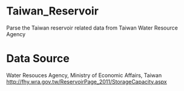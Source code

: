 # Taiwan_Reservoir
Parse the Taiwan reservoir related data from Taiwan Water Resource Agency

# Data Source
Water Resouces Agency, Ministry of Economic Affairs, Taiwan
http://fhy.wra.gov.tw/ReservoirPage_2011/StorageCapacity.aspx
